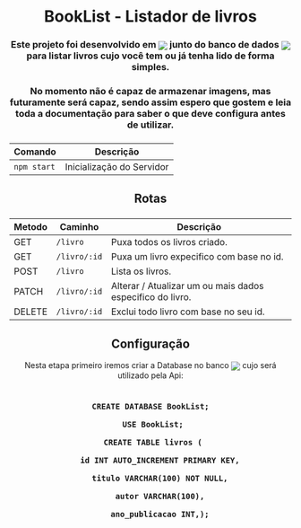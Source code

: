 <div align="center" >
  
  # BookList - Listador de livros
  ### Este projeto foi desenvolvido em <img align="center" src="https://img.shields.io/badge/Express-000000.svg?style=for-the-badge&logo=Express&logoColor=white" /> junto do banco de dados <img align="center" src="https://img.shields.io/badge/MySQL-4479A1.svg?style=for-the-badge&logo=MySQL&logoColor=white" /> para listar livros cujo você tem ou já tenha lido de forma simples.
 ### No momento não é capaz de armazenar imagens, mas futuramente será capaz, sendo assim espero que gostem e leia toda a documentação para saber o que deve configura antes de utilizar.
</div>
<div align="center" >

<h3>
  
 | Comando              | Descrição                |
 | -------------------- | ------------------------ |
 | `npm start`| Inicialização do Servidor     |
 
</h3> 
<h2 align="center">Rotas</h2>
<h3>
  
  
 | Metodo               | Caminho               |  Descrição               |
 | -------------------- | --------------------  | ------------------------ |
 | GET              |        `/livro`       | Puxa todos os livros criado.|
 | GET              |       `/livro/:id`    | Puxa um livro expecifico com base no id.|
 | POST             |       `/livro`        | Lista os livros. |
 | PATCH            |       `/livro/:id`    | Alterar / Atualizar um ou mais dados especifico do livro.|
 | DELETE           |       `/livro/:id`    | Exclui todo livro com base no seu id.|
 
</h3> 

<h2 align="center">Configuração</h2>

Nesta etapa primeiro iremos criar a Database  no banco <img align="center" src="https://img.shields.io/badge/MySQL-4479A1.svg?style=for-the-badge&logo=MySQL&logoColor=white"/> cujo será utilizado pela Api:

<h3>
  
```

CREATE DATABASE BookList;

 USE BookList;

 CREATE TABLE livros (

    id INT AUTO_INCREMENT PRIMARY KEY,

    titulo VARCHAR(100) NOT NULL,

    autor VARCHAR(100),

    ano_publicacao INT,);

```
</h3>

</div>
